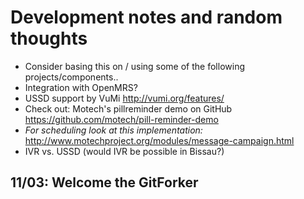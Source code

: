 Development notes and random thoughts
=====================================

- Consider basing this on / using some of the following projects/components..
- Integration with OpenMRS?
- USSD support by VuMi <http://vumi.org/features/>
- Check out: Motech's pillreminder demo on GitHub <https://github.com/motech/pill-reminder-demo>
- *For scheduling look at this implementation:* <http://www.motechproject.org/modules/message-campaign.html>
- IVR vs. USSD (would IVR be possible in Bissau?)


## 11/03: Welcome the GitForker

